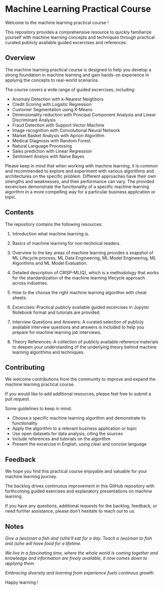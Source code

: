 # Machine Learning Practical Course

Welcome to the machine learning practical course !

This repository provides a comprehensive resource to quickly familiarize yourself with machine learning concepts and techniques through practical curated publicly available guided excercises and references.

## Overview

The machine learning practical course is designed to help you develop a strong foundation in machine learning and gain hands-on experience in applying the concepts to real-world scenarios.

The course covers a wide range of guided excercises, including:

- Anomaly Detection with k-Nearest Neighbors
- Credit Scoring with Logistic Regression
- Customer Segmentation using K-Means
- Dimensionality reduction with Principal Component Analysis and Linear Discriminant Analysis
- Fraud Detection with Support Vector Machine
- Image recognition with Convolutional Neural Network
- Market Basket Analysis with Apriori Algorithm
- Medical Diagnosis with Random Forest
- Natural Language Processing
- Sales prediction with Linear Regression
- Sentiment Analyis with Naive Bayes

Please keep in mind that when working with machine learning, it is common and recommended to explore and experiment with various algorithms and architectures on the specific problem. Different approaches have their own strengths and weaknesses, and their performance can vary. The provided excercises demonstrate the functionality of a specific machine learning algorithm in a more compelling way for a particular business application or topic.

## Contents

The repository contains the following resources:

1. Introduction what machine learning is.

2. Basics of machine learning for non-technical readers.

3. Overview to the key areas of machine learning provides a snapshot of ML Lifecycle process, ML Data Engineering, ML Model Engineering, ML Algorithms and ML Model Evaluation.

4. Detailed description of CRISP-ML(Q), which is a methodology that works for the standardization of the machine learning lifecycle approach across industries.

5. How to the choose the right machine learning algorithm with cheat sheets.

6. Excercises: Practical publicly available guided excercises in Jupyter Notebook format and tutorials are provided.

7. Interview Questions and Answers: A curated selection of publicly available interview questions and answers is included to help you prepare for machine learning job interviews.

8. Theory References: A collection of publicly available reference materials to deepen your understanding of the underlying theory behind machine learning algorithms and techniques.

## Contributing

We welcome contributions from the community to improve and expand the machine learning practical course.

If you would like to add additional resources, please feel free to submit a pull request.

Some guidelines to keep in mind:
- Choose a specific machine learning algorithm and demonstrate its functionality
- Apply the algorithm to a relevant business application or topic
- Use open datasets for data analysis, citing the sources
- Include references and tutorials on the algorithm
- Present the excercise in English, using clear and concise language

## Feedback

We hope you find this practical course enjoyable and valuable for your machine learning journey.

The backlog drives continuous improvement in this GitHub repository with forthcoming guided exercises and explanatory presentations on machine learning.

If you have any questions, additional requests for the backlog, feedback, or need further assistance, please don't hesitate to reach out to us.

## Notes

_Give a (wo)man a fish and (s)he'll eat for a day. Teach a (wo)man to fish and (s)he will have food for a lifetime._

_We live in a fascinating time, where the whole world is coming together and knowledge and information are freely available, it now comes down to applying them._

_Embracing diversity and learning from experience fuels continous growth._

Happy learning !
